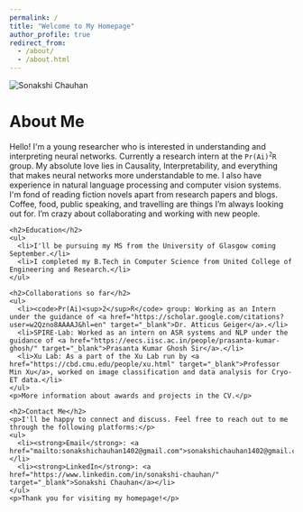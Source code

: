 ```yaml
---
permalink: /
title: "Welcome to My Homepage"
author_profile: true
redirect_from:
  - /about/
  - /about.html
---
```


<div class="about-section">
  <!-- Profile Photo -->
  <div class="profile-photo">
    <img src="/assets/images/profile-photo.jpg" alt="Sonakshi Chauhan">
  </div>

  <!-- About Description -->
  <div class="about-description">
    <h1>About Me</h1>
    <p>Hello! I'm a young researcher who is interested in understanding and interpreting neural networks. Currently a research intern at the <code>Pr(Ai)<sup>2</sup>R</code> group. My absolute love lies in Causality, Interpretability, and everything that makes neural networks more understandable to me. I also have experience in natural language processing and computer vision systems. I'm fond of reading fiction novels apart from research papers and blogs. Coffee, food, public speaking, and travelling are things I’m always looking out for. I’m crazy about collaborating and working with new people.</p>

    <h2>Education</h2>
    <ul>
      <li>I'll be pursuing my MS from the University of Glasgow coming September.</li>
      <li>I completed my B.Tech in Computer Science from United College of Engineering and Research.</li>
    </ul>

    <h2>Collaborations so far</h2>
    <ul>
      <li><code>Pr(Ai)<sup>2</sup>R</code> group: Working as an Intern under the guidance of <a href="https://scholar.google.com/citations?user=w2Qzno8AAAAJ&hl=en" target="_blank">Dr. Atticus Geiger</a>.</li>
      <li>SPIRE-Lab: Worked as an intern on ASR systems and NLP under the guidance of <a href="https://eecs.iisc.ac.in/people/prasanta-kumar-ghosh/" target="_blank">Prasanta Kumar Ghosh Sir</a>.</li>
      <li>Xu Lab: As a part of the Xu Lab run by <a href="https://cbd.cmu.edu/people/xu.html" target="_blank">Professor Min Xu</a>, worked on image classification and data analysis for Cryo-ET data.</li>
    </ul>
    <p>More information about awards and projects in the CV.</p>

    <h2>Contact Me</h2>
    <p>I'll be happy to connect and discuss. Feel free to reach out to me through the following platforms:</p>
    <ul>
      <li><strong>Email</strong>: <a href="mailto:sonakshichauhan1402@gmail.com">sonakshichauhan1402@gmail.com</a></li>
      <li><strong>LinkedIn</strong>: <a href="https://www.linkedin.com/in/sonakshi-chauhan/" target="_blank">Sonakshi Chauhan</a></li>
    </ul>
    <p>Thank you for visiting my homepage!</p>
  </div>
</div>
